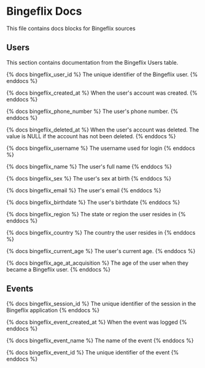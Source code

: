 # Bingeflix Docs
This file contains docs blocks for Bingeflix sources

## Users
This section contains documentation from the Bingeflix Users table.

{% docs bingeflix_user_id %}
The unique identifier of the Bingeflix user.
{% enddocs %}

{% docs bingeflix_created_at %}
When the user's account was created.
{% enddocs %}

{% docs bingeflix_phone_number %}
The user's phone number.
{% enddocs %}

{% docs bingeflix_deleted_at %}
When the user's account was deleted. The value is NULL if the account has not been deleted.
{% enddocs %}

{% docs bingeflix_username %}
The username used for login
{% enddocs %}

{% docs bingeflix_name %}
The user's full name
{% enddocs %}

{% docs bingeflix_sex %}
The user's sex at birth
{% enddocs %}

{% docs bingeflix_email %}
The user's email
{% enddocs %}

{% docs bingeflix_birthdate %}
The user's birthdate
{% enddocs %}

{% docs bingeflix_region %}
The state or region the user resides in
{% enddocs %}

{% docs bingeflix_country %}
The country the user resides in
{% enddocs %}

{% docs bingeflix_current_age %}
The user's current age.
{% enddocs %}

{% docs bingeflix_age_at_acquisition %}
The age of the user when they became a Bingeflix user.
{% enddocs %}

## Events
{% docs bingeflix_session_id %}
The unique identifier of the session in the Bingeflix application
{% enddocs %}

{% docs bingeflix_event_created_at %}
When the event was logged
{% enddocs %}

{% docs bingeflix_event_name %}
The name of the event
{% enddocs %}

{% docs bingeflix_event_id %}
The unique identifier of the event
{% enddocs %}
